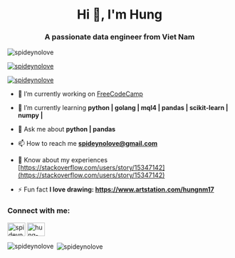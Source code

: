 <h1 align="center">Hi 👋, I'm Hung</h1>
<h3 align="center">A passionate data engineer from Viet Nam</h3>

<p align="left"> <img src="https://komarev.com/ghpvc/?username=spideynolove&label=Profile%20views&color=0e75b6&style=flat" alt="spideynolove" /> </p>

<p align="left"> <a href="https://github.com/ryo-ma/github-profile-trophy"><img src="https://github-profile-trophy.vercel.app/?username=spideynolove" alt="spideynolove" /></a> </p>

<p align="left"> <a href="https://twitter.com/spideynolove" target="blank"><img src="https://img.shields.io/twitter/follow/spideynolove?logo=twitter&style=for-the-badge" alt="spideynolove" /></a> </p>

- 🔭 I’m currently working on [FreeCodeCamp](https://github.com/spideynolove/FreeCodeCamp)

- 🌱 I’m currently learning **python | golang | mql4 | pandas | scikit-learn | numpy |**

- 💬 Ask me about **python | pandas**

- 📫 How to reach me **spideynolove@gmail.com**

- 📄 Know about my experiences [https://stackoverflow.com/users/story/15347142](https://stackoverflow.com/users/story/15347142)

- ⚡ Fun fact **I love drawing: https://www.artstation.com/hungnm17**

<h3 align="left">Connect with me:</h3>
<p align="left">
<a href="https://twitter.com/spideynolove" target="blank"><img align="center" src="https://raw.githubusercontent.com/rahuldkjain/github-profile-readme-generator/master/src/images/icons/Social/twitter.svg" alt="spideynolove" height="30" width="40" /></a>
<a href="https://linkedin.com/in/hung-nguyen-61266321b" target="blank"><img align="center" src="https://raw.githubusercontent.com/rahuldkjain/github-profile-readme-generator/master/src/images/icons/Social/linked-in-alt.svg" alt="hung-nguyen-61266321b" height="30" width="40" /></a>
</p>

<p><img align="left" src="https://github-readme-stats.vercel.app/api/top-langs?username=spideynolove&show_icons=true&locale=en&layout=compact" alt="spideynolove" /></p>

<p>&nbsp;<img align="center" src="https://github-readme-stats.vercel.app/api?username=spideynolove&show_icons=true&locale=en" alt="spideynolove" /></p>
